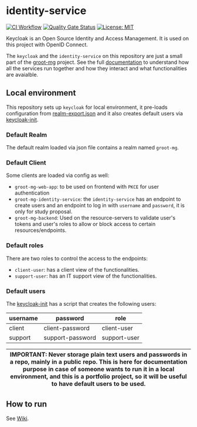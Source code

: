 # identity-service

[![CI Workflow](https://github.com/groot-mg/identity-service/actions/workflows/ci-workflow.yml/badge.svg)](https://github.com/groot-mg/identity-service/actions/workflows/ci-workflow.yml) [![Quality Gate Status](https://sonarcloud.io/api/project_badges/measure?project=groot-mg_identity-service&metric=alert_status)](https://sonarcloud.io/summary/new_code?id=groot-mg_identity-service) [![License: MIT](https://img.shields.io/badge/License-MIT-green.svg)](https://github.com/groot-mg/identity-service/blob/main/LICENSE)

Keycloak is an Open Source Identity and Access Management. It is used on this project with OpenID Connect.

The `keycloak` and the `identity-service` on this repository are just a small part of the [groot-mg](https://github.com/groot-mg) project.
See the full [documentation](https://github.com/groot-mg/docs) to understand how all the services run together and how they interact and what functionalities are avaialble. 

## Local environment

This repository sets up `keycloak` for local environment, it pre-loads configuration
from [realm-export.json](./keycloak/config/realm-export.json) and it also creates default users
via [keycloak-init](./keycloak-init).

### Default Realm

The default realm loaded via json file contains a realm named `groot-mg`.

### Default Client

Some clients are loaded via config as well:

- `groot-mg-web-app`: to be used on frontend with `PKCE` for user authentication
- `groot-mg-identity-service`: the `identity-service` has an endpoint to create users and an endpoint to log in with
  `username` and `password`, it is only for study proposal.
- `groot-mg-backend`: Used on the resource-servers to validate user's tokens and user's roles to allow or block access
  to certain resources/endpoints.

### Default roles

There are two roles to control the access to the endpoints:

- `client-user`: has a client view of the functionalities.
- `support-user`: has an IT support view of the functionalities.

### Default users

The [keycloak-init](./keycloak-init) has a script that creates the following users:

| username | password         | role         |
|----------|------------------|--------------|
| client   | client-password  | client-user  |
| support  | support-password | support-user |

| IMPORTANT: Never storage plain text users and passwords in a repo, mainly in a public repo. This is here for documentation purpose in case of someone wants to run it in a local environment, and this is a portfolio project, so it will be useful to have default users to be used. |
|---------------------------------------------------------------------------------------------------------------------------------------------------------------------------------------------------------------------------------------------------------------------------------------| 

## How to run

See [Wiki](https://github.com/groot-mg/identity-service/wiki/Keycloak#how-to-run).
